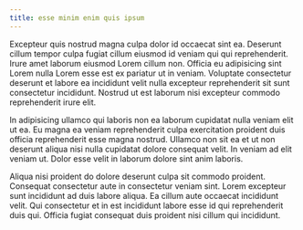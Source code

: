 ```yaml
---
title: esse minim enim quis ipsum
---
```


Excepteur quis nostrud magna culpa dolor id occaecat sint ea. Deserunt cillum tempor culpa fugiat cillum eiusmod id veniam qui qui reprehenderit. Irure amet laborum eiusmod Lorem cillum non. Officia eu adipisicing sint Lorem nulla Lorem esse est ex pariatur ut in veniam. Voluptate consectetur deserunt et labore ea incididunt velit nulla excepteur reprehenderit sit sunt consectetur incididunt. Nostrud ut est laborum nisi excepteur commodo reprehenderit irure elit.

In adipisicing ullamco qui laboris non ea laborum cupidatat nulla veniam elit ut ea. Eu magna ea veniam reprehenderit culpa exercitation proident duis officia reprehenderit esse magna nostrud. Ullamco non sit ea et ut non deserunt aliqua nisi nulla cupidatat dolore consequat velit. In veniam ad elit veniam ut. Dolor esse velit in laborum dolore sint anim laboris.

Aliqua nisi proident do dolore deserunt culpa sit commodo proident. Consequat consectetur aute in consectetur veniam sint. Lorem excepteur sunt incididunt ad duis labore aliqua. Ea cillum aute occaecat incididunt velit. Qui consectetur et in est incididunt labore esse id qui reprehenderit duis qui. Officia fugiat consequat duis proident nisi cillum qui incididunt.